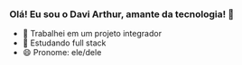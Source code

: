 ### Olá! Eu sou o Davi Arthur, amante da tecnologia! 👋

- 🔭 Trabalhei em um projeto integrador
- 🌱 Estudando full stack
- 😄 Pronome: ele/dele

